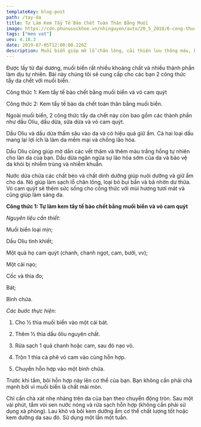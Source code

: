 ```yaml
---
templateKey: blog-post
path: /tay-da
title: Tự Làm Kem Tẩy Tế Bào Chết Toàn Thân Bằng Muối
image: https://cdn.phunusuckhoe.vn/nhinguyen/auto/20_5_2018/6-cong-thuc-tay-da-chet-voi-muoi-bien-ban-can-nho-2018-05-21-00-05.jpg
tags: ["meo vat"]
uev: 4.18.3
date: 2019-07-05T12:00:00.226Z
description: Muối biển giúp mở lỗ chân lông, cải thiện lưu thông máu, kích thích tăng trưởng tế bào và đẩy các độc tố ra khỏi da. 
---
```

Được lấy từ ​​đại dương, muối biển rất nhiều khoáng chất và nhiều thành phần làm dịu tự nhiên. Bài này chúng tôi sẽ cung cấp cho các bạn 2 công thức tẩy da chết với muối biển.

Công thức 1: Kem tẩy tế bào chết bằng muối biển và vỏ cam quýt

Công thức 2: Kem tẩy tế bào da chết toàn thân bằng muối biển.

Ngoài muối biển, 2 công thức tẩy da chết này còn bao gồm các thành phần như dầu Oliu, dầu dừa, sữa dừa và vỏ cam quýt.

Dầu Oliu và dầu dừa thấm sâu vào da và có hiệu quả giữ ẩm. Cả hai loại dầu mang lại lợi ích là làm da mềm mại và chống lão hóa.

Dầu Oliu cũng giúp mờ dần các vết thâm và thêm màu trắng hồng tự nhiên cho làn da của bạn. Dầu dừa ngăn ngừa sự lão hóa sớm của da và bảo vệ da khỏi bị nhiễm trùng và nhiễm khuẩn.

Nước dừa chứa các chất béo và chất dinh dưỡng giúp nuôi dưỡng và giữ ẩm cho da. Nó giúp làm sạch lỗ chân lông, loại bỏ bụi bẩn và bã nhờn dư thừa. Vỏ cam quýt sẽ thêm sức sống cho công thức với mùi hương tươi mát và cũng giúp làm sáng da.

**Công thức 1: Tự làm kem tẩy tế bào chết bằng muối biển và vỏ cam quýt**

*Nguyên liệu cần thiết:*

Muối biển loại mịn;

Dầu Oliu tinh khiết;

Một quả họ cam quýt (chanh, chanh ngọt, cam, bưởi, vv);

Một cái nạo;

Cốc và thìa đo;

Bát;

Bình chứa.

*Các bước thực hiện:*

1. Cho ½ thìa muối biển vào một cái bát.

2. Thêm ½ thìa dầu ôliu nguyên chất.

3. Rửa sạch 1 quả chanh hoặc cam, sau đó nạo vỏ.

4. Trộn 1 thìa cà phê vỏ cam vào cùng hỗn hợp.

5. Chuyển hỗn hợp vào một bình chứa.

Trước khi tắm, bôi hỗn hợp này lên cơ thể của bạn. Bạn không cần phải chà mạnh bởi vì muối biển là chất mài mòn.

Chỉ cần chà xát nhẹ nhàng trên da của bạn theo chuyển động tròn. Sau một vài phút, tắm vòi sen nước nóng và rửa sạch hỗn hợp (không cần phải sử dụng xà phòng). Lau khô và bôi kem dưỡng ẩm cơ thể chất lượng tốt hoặc kem dưỡng da sau đó. Sử dụng một lần một tuần.
